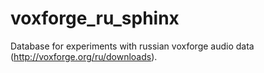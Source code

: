 # voxforge_ru_sphinx
Database for experiments with russian voxforge audio data (http://voxforge.org/ru/downloads).
